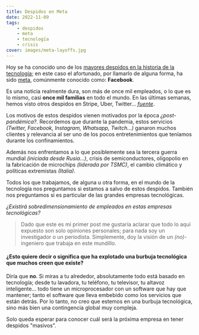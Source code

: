 ```yaml
---
title: Despidos en Meta
date: 2022-11-09
tags:
    - despidos
    - meta
    - tecnología
    - crisis
cover: images/meta-layoffs.jpg
---
```


Hoy se ha conocido uno de los [mayores despidos en la historia de la tecnología](https://about.fb.com/news/2022/11/mark-zuckerberg-layoff-message-to-employees/); en este caso el afortunado, por llamarlo de alguna forma, ha sido [meta](https://about.meta.com/es/meta/), comúnmente conocido como: **Facebook**.

Es una noticia realmente dura, son más de once mil empleados, o lo que es lo mismo, casi **once mil familias** en todo el mundo. En las últimas semanas, hemos visto otros despidos en Stripe, Uber, Twitter...
*[fuente](https://layoffs.fyi/)*.

Los motivos de estos despidos vienen motivados por la época *¿post-pandémica?*. Recordemos que durante la pandemia, estos servicios *(Twitter, Facebook, Instagram, Whatsapp, Twitch...)* ganaron muchos clientes y relevancia al ser uno de los pocos entretenimientos que teníamos durante los confinamientos.

Además nos enfrentamos a lo que posiblemente sea la tercera guerra mundial *(iniciada desde Rusia...)*, crisis de semiconductores, oligopolio en la fabricación de microchips *(liderada por TSMC)*, el cambio climático y políticas extremistas *(Italia)*.

Todos los que trabajamos, de alguna u otra forma, en el mundo de la tecnología nos preguntamos si estamos a salvo de estos despidos. También nos preguntamos si es particular de las grandes empresas tecnológicas.

*¿Existirá sobredimensionamiento de empleados en estas empresas tecnológicas?*

> Dado que este es mi primer post me gustaría aclarar que todo lo aquí expuesto son solo opiniones personales; para nada soy un investigador o un periodista. Simplemente, doy la visión de un *(no)*-ingeniero que trabaja en este mundillo.


#### ¿Esto quiere decir o significa que ha explotado una burbuja tecnológica que muchos creen que existe?

Diría que **no**. Si miras a tu alrededor, absolutamente todo está basado en tecnología; desde tu lavadora, tu teléfono, tu televisor, tu altavoz inteligente... todo tiene un microprocesador con un software que hay que mantener; tanto el software que lleva embebido como los servicios que están detrás. Por lo tanto, no creo que estemos en una burbuja tecnológica, sino más bien una contingencia global muy compleja.

Solo queda esperar para conocer cuál será la próxima empresa en tener despidos "masivos".
